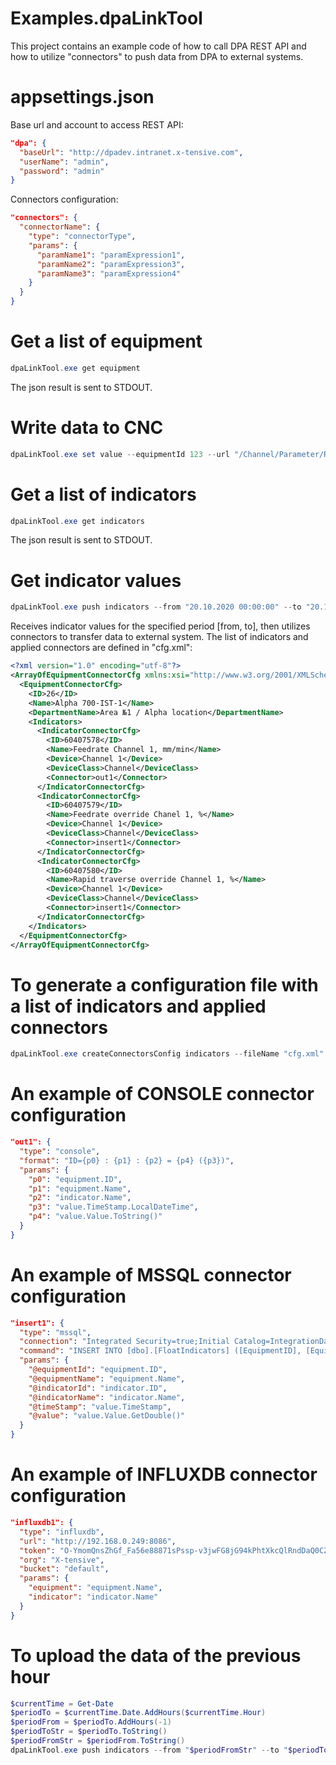 # Examples.dpaLinkTool

This project contains an example code of how to call DPA REST API and how to utilize "connectors" to push data from DPA to external systems.

# appsettings.json

Base url and account to access REST API:
```json
"dpa": {
  "baseUrl": "http://dpadev.intranet.x-tensive.com",
  "userName": "admin",
  "password": "admin"
}
```

Connectors configuration:
```json
"connectors": {
  "connectorName": {
    "type": "connectorType",
    "params": {
      "paramName1": "paramExpression1",
      "paramName2": "paramExpression3",
      "paramName3": "paramExpression4"
    }
  } 
}
```

# Get a list of equipment

```powershell
dpaLinkTool.exe get equipment
```
The json result is sent to STDOUT.

# Write data to CNC

```powershell
dpaLinkTool.exe set value --equipmentId 123 --url "/Channel/Parameter/R[123]" --value "3.14"
```

# Get a list of indicators

```powershell
dpaLinkTool.exe get indicators
```
The json result is sent to STDOUT.

# Get indicator values

```powershell
dpaLinkTool.exe push indicators --from "20.10.2020 00:00:00" --to "20.10.2020 04:00:00" --cfg "cfg.xml"
```
Receives indicator values for the specified period [from, to], then utilizes connectors to transfer data to external system. The list of indicators and applied connectors are defined in "cfg.xml":

```xml
<?xml version="1.0" encoding="utf-8"?>
<ArrayOfEquipmentConnectorCfg xmlns:xsi="http://www.w3.org/2001/XMLSchema-instance" xmlns:xsd="http://www.w3.org/2001/XMLSchema">
  <EquipmentConnectorCfg>
    <ID>26</ID>
    <Name>Alpha 700-IST-1</Name>
    <DepartmentName>Area №1 / Alpha location</DepartmentName>
    <Indicators>
      <IndicatorConnectorCfg>
        <ID>60407578</ID>
        <Name>Feedrate Channel 1, mm/min</Name>
        <Device>Channel 1</Device>
        <DeviceClass>Channel</DeviceClass>
        <Connector>out1</Connector>
      </IndicatorConnectorCfg>
      <IndicatorConnectorCfg>
        <ID>60407579</ID>
        <Name>Feedrate override Chanel 1, %</Name>
        <Device>Channel 1</Device>
        <DeviceClass>Channel</DeviceClass>
        <Connector>insert1</Connector>
      </IndicatorConnectorCfg>
      <IndicatorConnectorCfg>
        <ID>60407580</ID>
        <Name>Rapid traverse override Channel 1, %</Name>
        <Device>Channel 1</Device>
        <DeviceClass>Channel</DeviceClass>
        <Connector>insert1</Connector>
      </IndicatorConnectorCfg>
    </Indicators>
  </EquipmentConnectorCfg>
</ArrayOfEquipmentConnectorCfg>
```

# To generate a configuration file with a list of indicators and applied connectors

```powershell
dpaLinkTool.exe createConnectorsConfig indicators --fileName "cfg.xml"
```

# An example of CONSOLE connector configuration

```json
"out1": {
  "type": "console",
  "format": "ID={p0} : {p1} : {p2} = {p4} ({p3})",
  "params": {
    "p0": "equipment.ID",
    "p1": "equipment.Name",
    "p2": "indicator.Name",
    "p3": "value.TimeStamp.LocalDateTime",
    "p4": "value.Value.ToString()"
  }
}
```

# An example of MSSQL connector configuration

```json
"insert1": {
  "type": "mssql",
  "connection": "Integrated Security=true;Initial Catalog=IntegrationData;Server=.",
  "command": "INSERT INTO [dbo].[FloatIndicators] ([EquipmentID], [EquipmentName], [IndicatorID], [IndicatorName], [TimeStamp], [Value]) VALUES (@equipmentId, @equipmentName, @indicatorId, @indicatorName, @timeStamp, @value)",
  "params": {
    "@equipmentId": "equipment.ID",
    "@equipmentName": "equipment.Name",
    "@indicatorId": "indicator.ID",
    "@indicatorName": "indicator.Name",
    "@timeStamp": "value.TimeStamp",
    "@value": "value.Value.GetDouble()"
  }
}
```

# An example of INFLUXDB connector configuration

```json
"influxdb1": {
  "type": "influxdb",
  "url": "http://192.168.0.249:8086",
  "token": "O-YmomQnsZhGf_Fa56e88871sPssp-v3jwFG8jG94kPhtXkcQlRndDaQ0CZfGkpsdpBf6QbI6DQ==",
  "org": "X-tensive",
  "bucket": "default",
  "params": {
    "equipment": "equipment.Name",
    "indicator": "indicator.Name"
  }
}
```

# To upload the data of the previous hour

```powershell
$currentTime = Get-Date
$periodTo = $currentTime.Date.AddHours($currentTime.Hour)
$periodFrom = $periodTo.AddHours(-1)
$periodToStr = $periodTo.ToString()
$periodFromStr = $periodFrom.ToString()
dpaLinkTool.exe push indicators --from "$periodFromStr" --to "$periodToStr" --cfg "cfg.xml"
```
